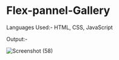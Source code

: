 # Flex-pannel-Gallery

Languages Used:- HTML, CSS, JavaScript

Output:-


![Screenshot (58)](https://user-images.githubusercontent.com/103900450/226531816-d6f83a1e-1e89-4c48-a3e7-212899604d58.png)
